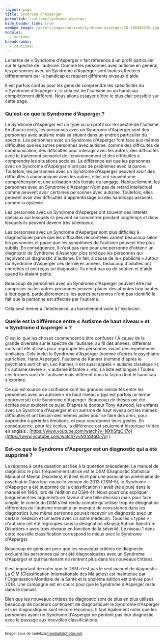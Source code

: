 ```yaml
---
layout: page
title: Syndrome d'Asperger
permalink: /autisme/syndrome-asperger
hide_header_link: true
oembed_image: /assets/pages/autisme/syndrome-asperger/ID-100383835.jpg
modules:
  - youtube
breadcrumbs:
  - /autisme/
---
```


Le terme de «&nbsp;Syndrome d'Asperger&nbsp;» fait référence à un profil particulier sur le spectre de l'autisme.
Comme les personnes avec autisme en général, les personnes avec un Syndrome d'Asperger sont toutes affectées différemment par le handicap et requiert différents niveaux d'aide.

Il est parfois confus pour les gens de comprendre les spécificités du «&nbsp;Syndrome d'Asperger&nbsp;», si cela est de l'autisme ou un handicap complètement différent.
Nous allons essayer d'être le plus clair possible sur cette page.

### Qu'est-ce que le Syndrome d'Asperger&nbsp;?

Le Syndrome d'Asperger est un type ou un profil sur le spectre de l'autisme.
En d'autre mots, les personnes avec un Syndrome d'Asperger sont des personnes avec autisme mais se situent dans un endroit particulier du spectre.
Les personnes avec un Syndrome d'Asperger font face aux mêmes difficultés que les autres personnes avec autisme, comme des difficultés de communication, des difficultés pour interagir avec les autres, 
des difficultés avec le traitement sensoriel de l'environnement et des difficultés à comprendre les situations sociales.
La différence est que les personnes avec un Syndrome d'Asperger n'ont pas de problèmes avec la parole.
Toutefois, les personnes avec un Syndrome d'Asperger peuvent avoir des difficultés à communiquer avec les autres, elles ont souvent une compréhension et une utilisation très litérale du langage.
Habituellement, les personnes avec un Syndrome d'Asperger n'ont pas de retard intellectuel comme peuvent avoir certaines personnes avec autisme.
Toutefois, elles peuvent avoir des difficultés d'apprentissage ou des handicaps associés comme la dyslexie.

<amp-img class="left" width="300" height="200" src="{{ site.amp_img_cache_url }}/assets/pages/autisme/syndrome-asperger/ID-100383835.jpg" alt="ID-100383835"></amp-img>


Les personnes avec un Syndrome d'Asperger ont souvent des intérêts spéciaux sur lesquels ils peuvent se concentrer pendant longtemps et dans lesquels ils peuvent devenir très talentueux.

Les personnes avec un Syndrome d'Asperger sont plus difficiles à diagnostiquer parce que les difficultés rencontrées varient beaucoup selon les personnes et parce que les symptômes de l'autisme peuvent  être plus subtils.
En conséquence, il n'est pas rare pour une personne d'obtenir un diagnostic de Syndrome d'Asperger plus tard que les personnes qui reçoivent un diagnostic d'autisme.
En fait, à cause de la «&nbsp;publicité&nbsp;» autour du Syndrome d'Asperger ces dernières années, beaucoup d'adultes ont cherchés et ont reçus un diagnostic.
Ils n'ont pas eu de soutien et d'aide quand ils étaient petits.

Beaucoup de personnes avec un Syndrome d'Asperger peuvent être mal comprises ou les autres personnes peuvent placer des attentes trop hautes à leur égard, particulièrement si les
autres personnes n'ont pas identifié le fait que la personne est affectée par l'autisme.

Cela peut mener à l'intolérance, au harcèlement voire à l'exclusion.

### Quelle est la différence entre «&nbsp;Autisme de haut niveau&nbsp;» et «&nbsp;Syndrome d'Asperger&nbsp;»&nbsp;?

C'est ici que les choses commencent à être confuses&nbsp;!
À cause de la grande diversité sur le spectre de l'autisme, au fil des années,  différents mots ont été utilisés pour regrouper les personnes vivant des expériences similaires.
Cela inclut le Syndrome d'Asperger (nommé d'après le psychiatre autrichien, Hans Asperger), l'autisme de Kanner (nommé d'après le psychiatre autrichien, Leo Kanner, il est aussi appelé «&nbsp;autisme classique&nbsp;»), l'«&nbsp;autisme sévère&nbsp;», «&nbsp;autisme infantile&nbsp;», etc. La liste est longue&nbsp;! Toutes ces formes sont
de l'autisme mais diffèrent dans la façon dont le handicap s'exprime.

Ce qui est source de confusion sont les grandes similarités entre les personnes avec un autisme «&nbsp;de haut niveau&nbsp;» (qui est parfois un terme controversé) et le Syndrome d'Asperger.
Beaucoup de thèses ont été écrites pour explorer ce sujet. D'après le docteur Tony Attwood, 
les enfants avec un Syndrome d'Asperger et un autisme de haut niveau ont les mêmes difficultés et ont besoin des mêmes aides pour se faire des amis, pour apprendre à gérer les émotions, et pour coordonner leurs gestes.
En conséquence, pour les écoles, la différence est seulement historique (Vidéo en anglais&nbsp;: [https://www.youtube.com/watch?v=NXhSfqOiI7o](https://www.youtube.com/watch?v=NXhSfqOiI7o) )

<amp-youtube class="center" data-videoid="NXhSfqOiI7o" width="480" height="270"></amp-youtube>

### Est-ce que le Syndrome d'Asperger est un diagnostic qui a été supprimé&nbsp;?
La réponse à cette question est liée à la question précédente.
Le manuel de diagnostic le plus fréquemment utilisé est le DSM (Diagnostic Statistical Manual of Mental Disorders) et il est écrit par une association américaine de psychiatrie
Dans leur nouvelle version de 2013 (DSM-5), le Syndrome d'Asperger a été supprimé de la classification (il avait été ajouté dans le manuel en 1994, lors de l'édition du DSM-4).
Nous pourrions expliquer longuement les arguments en faveur d'une telle décision mais pour faire simple, le comité du DSM s'est rendu compte qu'utiliser trop de désignation différentes de l'autisme
menait à un manque de consistance dans les diagnostics (une même personne pouvait recevoir un diagnostic avec un certain médecin et un autre avec un autre médecin).
Tous les «&nbsp;types&nbsp;» d'autisme ont été regroupés sous la désignation «&npsp;Autism Spectrum Disorders&nbsp;» avec trois niveaux en fonction de la sévérité.
Le niveau 1 dans cette nouvelle classification correspond le mieux avec le Syndrome d'Asperger.

Beaucoup de gens ont peur que les nouveaux critères de diagnostic excluent les personnes qui ont été diagnosiquées avec un Syndrome d'Asperger et qui maintenant ne
rentrent plus dans les nouveaux critères.

Il est important de noter que le DSM n'est pas le seul manuel de diagnostic. La CIM (Classification Internationale des Maladies) est maintenue par l'Organisation Mondiale de la Santé et la onzième édition est prévue pour 2018.
Une campagne est en cours pour que le Syndrome d'Asperger reste dans le manuel.

Bien que les nouveaux critères de diagnostic sont de plus en plus utilisés, beaucoup de docteurs continuent de diagnostiquer le Syndrome d'Asperger et ces diagnostiques sont encore reconnus.
Il faut également noter que les personnes ayant un Syndrome d'Asperger ne perdent pas leur diagnostic avec le passage aux nouvelles classifications.

---
<small>Image issue de tuelekza/<a href="http://www.freedigitalphotos.net">freedigitalphotos.net</a>.</small>

